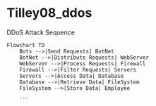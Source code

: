 # Tilley08_ddos
DDoS Attack Sequence


```mermaid
Flowchart TD
    Bots -->|Send Requests| BotNet
    BotNet -->|Distribute Requests| WebServer
    WebServer -->|Process Requests| Firewall
    Firewall -->|Filter Requests| Servers
    Servers -->|Access Data| Database
    Database -->|Retrieve Data| FileSystem
    FileSystem -->|Store Data| Employee

    ```